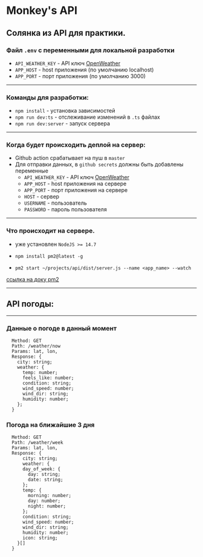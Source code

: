 # Monkey's API

## Солянка из API для практики.

### Файл `.env` с переменными для локальной разработки

* `API_WEATHER_KEY` - API ключ [OpenWeather](https://openweathermap.org/)
* `APP_HOST` - host приложения (по умолчанию localhost)
* `APP_PORT` - порт приложения (по умолчанию 3000)
---

### Команды для разработки:

* ```npm install``` - установка зависимостей
* ```npm run dev:ts``` - отслеживание изменений в `.ts` файлах
* ```npm run dev:server``` - запуск сервера
---

### Когда будет происходить деплой на сервер:

* Github action срабатывает на пуш в `master`
* Для отправки данных, в `github secrets` должны быть добавлены переменные
  + `API_WEATHER_KEY` - API ключ [OpenWeather](https://openweathermap.org/)
  + `APP_HOST` - host приложения на сервере
  + `APP_PORT` - порт приложения на сервере
  + `HOST` - сервер
  + `USERNAME` - пользователь
  + `PASSWORD` - пароль пользователя
---

### Что происходит на сервере.

* уже установлен `NodeJS >= 14.7`

* ```npm install pm2@latest -g```

- ```pm2 start ~/projects/api/dist/server.js --name <app_name> --watch```

[ссылка на доку pm2](https://pm2.keymetrics.io/docs/usage/quick-start/)

---

## API погоды:

---

### Данные о погоде в данный момент

```
  Method: GET
  Path: /weather/now
  Params: lat, lon,
  Response: {
    city: string;
    weather: {
      temp: number;
      feels_like: number;
      condition: string;
      wind_speed: number;
      wind_dir: string;
      humidity: number;
    };
  }
```

### Погода на ближайшие 3 дня

```
  Method: GET
  Path: /weather/week
  Params: lat, lon,
  Response: {
      city: string;
      weather: {
      day_of_week: {
        day: string;
        date: string;
      };
      temp: {
        morning: number;
        day: number;
        night: number;
      };
      condition: string;
      wind_speed: number;
      wind_dir: string;
      humidity: number;
      icon: string;
    }[]
  }
```
